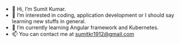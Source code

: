 - 👋 Hi, I’m Sumit Kumar.
- 👀 I’m interested in coding, application development or I should say learning new stuffs in general.
- 🌱 I’m currently learning Angular framework and Kubernetes.
- 📫 You can contact me at sumitkr1912@gmail.com

<!---
sumit1912/sumit1912 is a ✨ special ✨ repository because its `README.md` (this file) appears on your GitHub profile.
You can click the Preview link to take a look at your changes.
--->
